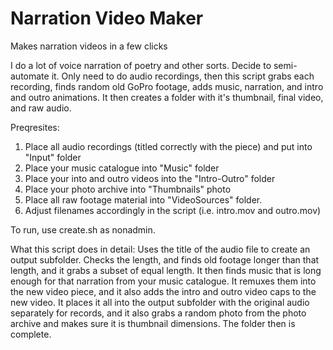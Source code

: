 # Narration Video Maker
 Makes narration videos in a few clicks



I do a lot of voice narration of poetry and other sorts.  Decide to semi-automate it.  Only need to do audio recordings, then this script grabs each recording, finds random old GoPro footage, adds music, narration, and intro and outro animations.  It then creates a folder with it's thumbnail, final video, and raw audio.


Preqresites:
1.  Place all audio recordings (titled correctly with the piece) and put into "Input" folder
2.  Place your music catalogue into "Music" folder
3.  Place your into and outro videos into the "Intro-Outro" folder
4.  Place your photo archive into "Thumbnails" photo
5.  Place all raw footage material into "VideoSources" folder.
6.  Adjust filenames accordingly in the script (i.e. intro.mov and outro.mov)

To run, use create.sh as nonadmin.

What this script does in detail:
Uses the title of the audio file to create an output subfolder.  Checks the length, and finds old footage longer than that length, and it grabs a subset of equal length.  It then finds music that is long enough for that narration from your music catalogue.  It remuxes them into the new video piece, and it also adds the intro and outro video caps to the new video.  It places it all into the output subfolder with the original audio separately for records, and it also grabs a random photo from the photo archive and makes sure it is thumbnail dimensions.  The folder then is complete.